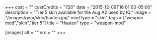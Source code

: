 +++
cost = ""
costCredits = "720"
date = "2015-12-09T16:01:00-05:00"
description = "Tier 5 skin available for the Aug A2 used by IQ."
image = "/images/gear/skin/hauten.jpg"
modType = "skin"
tags = ["weapon mod","skin","tier 5"]
title = "Hauten"
type = "weapon-mod"

[images]
  alt = ""
  src = ""
+++
